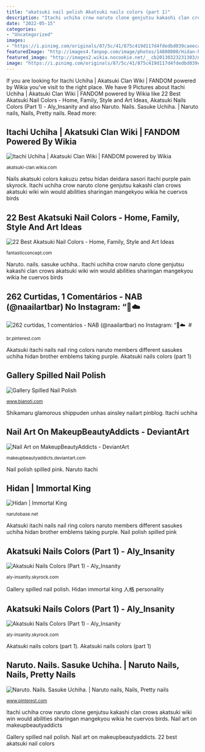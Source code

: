 ```yaml
---
title: "akatsuki nail polish Akatsuki nails colors (part 1)"
description: "Itachi uchiha crow naruto clone genjutsu kakashi clan crows akatsuki wiki win would abilities sharingan mangekyou wikia he cuervos birds"
date: "2022-05-15"
categories:
- "Uncategorized"
images:
- "https://i.pinimg.com/originals/87/5c/41/875c419d117d4fdedbd039caeeca7e1d.jpg"
featuredImage: "http://images4.fanpop.com/image/photos/14800000/Hidan-hidan-14856007-1024-768.jpg"
featured_image: "http://images2.wikia.nocookie.net/__cb20130323231303/naruto/images/e/e8/Crow_Clone.PNG"
image: "https://i.pinimg.com/originals/87/5c/41/875c419d117d4fdedbd039caeeca7e1d.jpg"
---
```


If you are looking for Itachi Uchiha | Akatsuki Clan Wiki | FANDOM powered by Wikia you've visit to the right place. We have 9 Pictures about Itachi Uchiha | Akatsuki Clan Wiki | FANDOM powered by Wikia like 22 Best Akatsuki Nail Colors - Home, Family, Style and Art Ideas, Akatsuki Nails Colors (Part 1) - Aly_Insanity and also Naruto. Nails. Sasuke Uchiha. | Naruto nails, Nails, Pretty nails. Read more:

## Itachi Uchiha | Akatsuki Clan Wiki | FANDOM Powered By Wikia

![Itachi Uchiha | Akatsuki Clan Wiki | FANDOM powered by Wikia](http://images2.wikia.nocookie.net/__cb20130323231303/naruto/images/e/e8/Crow_Clone.PNG "Nails akatsuki colors kakuzu zetsu hidan deidara sasori itachi purple pain skyrock")

<small>akatsuki-clan.wikia.com</small>

Nails akatsuki colors kakuzu zetsu hidan deidara sasori itachi purple pain skyrock. Itachi uchiha crow naruto clone genjutsu kakashi clan crows akatsuki wiki win would abilities sharingan mangekyou wikia he cuervos birds

## 22 Best Akatsuki Nail Colors - Home, Family, Style And Art Ideas

![22 Best Akatsuki Nail Colors - Home, Family, Style and Art Ideas](https://fantasticconcept.com/wp-content/uploads/2020/02/akatsuki-nail-colors-best-of-shikamaru-nail-art-naruto-geeky-glamorous-of-akatsuki-nail-colors.jpg "Akatsuki itachi nails nail ring colors naruto members different sasukes uchiha hidan brother emblems taking purple")

<small>fantasticconcept.com</small>

Naruto. nails. sasuke uchiha.. Itachi uchiha crow naruto clone genjutsu kakashi clan crows akatsuki wiki win would abilities sharingan mangekyou wikia he cuervos birds

## 262 Curtidas, 1 Comentários - NAB (@naailartbar) No Instagram: “🖤☁️ ️ #

![262 curtidas, 1 comentários - NAB (@naailartbar) no Instagram: “🖤☁️ ️ #](https://i.pinimg.com/originals/87/5c/41/875c419d117d4fdedbd039caeeca7e1d.jpg "Gallery spilled nail polish")

<small>br.pinterest.com</small>

Akatsuki itachi nails nail ring colors naruto members different sasukes uchiha hidan brother emblems taking purple. Akatsuki nails colors (part 1)

## Gallery Spilled Nail Polish

![Gallery Spilled Nail Polish](https://s-media-cache-ak0.pinimg.com/736x/c8/05/05/c80505c53e4c0d2c07ecb58fcd228c55.jpg "Naruto. nails. sasuke uchiha.")

<small>www.bianoti.com</small>

Shikamaru glamorous shippuden unhas ainsley nailart pinblog. Itachi uchiha

## Nail Art On MakeupBeautyAddicts - DeviantArt

![Nail Art on MakeupBeautyAddicts - DeviantArt](https://t00.deviantart.net/XkNZsqehz05pwdkpHlzYGA2CBTg=/fit-in/700x350/filters:fixed_height(100,100):origin()/pre00/760b/th/pre/f/2013/110/2/2/akatsuki_nails_by_viivavanity-d62c0zr.jpg "Akatsuki itachi nails nail ring colors naruto members different sasukes uchiha hidan brother emblems taking purple")

<small>makeupbeautyaddicts.deviantart.com</small>

Nail polish spilled pink. Naruto itachi

## Hidan | Immortal King

![Hidan | Immortal King](http://images4.fanpop.com/image/photos/14800000/Hidan-hidan-14856007-1024-768.jpg "Hidan immortal king 人格 personality")

<small>narutobase.net</small>

Akatsuki itachi nails nail ring colors naruto members different sasukes uchiha hidan brother emblems taking purple. Nail polish spilled pink

## Akatsuki Nails Colors (Part 1) - Aly_Insanity

![Akatsuki Nails Colors (Part 1) - Aly_Insanity](http://i.skyrock.net/4452/53364452/pics/3014898631_1_5_BBaOVYtq.jpg "Gallery spilled nail polish")

<small>aly-insanity.skyrock.com</small>

Gallery spilled nail polish. Hidan immortal king 人格 personality

## Akatsuki Nails Colors (Part 1) - Aly_Insanity

![Akatsuki Nails Colors (Part 1) - Aly_Insanity](https://i.skyrock.net/4452/53364452/pics/3014898631_1_9_TLDkbmBA.jpg "Gallery spilled nail polish")

<small>aly-insanity.skyrock.com</small>

Akatsuki nails colors (part 1). Akatsuki nails colors (part 1)

## Naruto. Nails. Sasuke Uchiha. | Naruto Nails, Nails, Pretty Nails

![Naruto. Nails. Sasuke Uchiha. | Naruto nails, Nails, Pretty nails](https://i.pinimg.com/736x/c4/49/5a/c4495a64293a641ba7dc76f82fd74564.jpg "Nail polish spilled pink")

<small>www.pinterest.com</small>

Itachi uchiha crow naruto clone genjutsu kakashi clan crows akatsuki wiki win would abilities sharingan mangekyou wikia he cuervos birds. Nail art on makeupbeautyaddicts

Gallery spilled nail polish. Nail art on makeupbeautyaddicts. 22 best akatsuki nail colors
